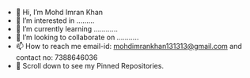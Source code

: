 - 👋 Hi, I’m Mohd Imran Khan
- 👀 I’m interested in .........
- 🌱 I’m currently learning ............
- 💞️ I’m looking to collaborate on ...........
- 📫 How to reach me email-id: mohdimrankhan131313@gmail.com and contact no: 7388646036
- 📌 Scroll down to see my Pinned Repositories.

